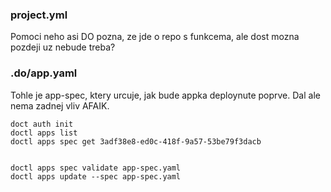 


### project.yml

Pomoci neho asi DO pozna, ze jde o repo s funkcema, ale dost mozna pozdeji uz nebude treba?


### .do/app.yaml

Tohle je app-spec, ktery urcuje, jak bude appka deploynute poprve.
Dal ale nema zadnej vliv AFAIK.

```
doct auth init
doctl apps list
doctl apps spec get 3adf38e8-ed0c-418f-9a57-53be79f3dacb


doctl apps spec validate app-spec.yaml
doctl apps update --spec app-spec.yaml
```
